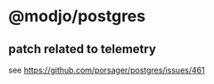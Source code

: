 # @modjo/postgres

## patch related to telemetry

see https://github.com/porsager/postgres/issues/461